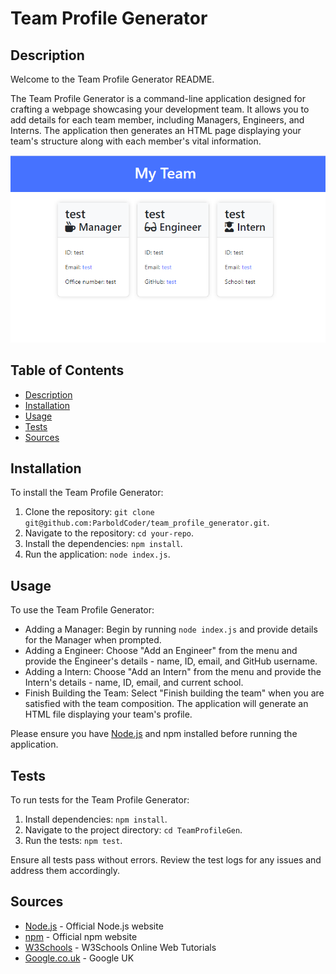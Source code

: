 # Team Profile Generator

## Description

Welcome to the Team Profile Generator README.

The Team Profile Generator is a command-line application designed for crafting a webpage showcasing your development team. It allows you to add details for each team member, including Managers, Engineers, and Interns. The application then generates an HTML page displaying your team's structure along with each member's vital information.

![Application Image](./screenshot/screenshot.png)


## Table of Contents

* [Description](#description)
* [Installation](#installation)
* [Usage](#usage)
* [Tests](#tests)
* [Sources](#sources)

## Installation

To install the Team Profile Generator:

1. Clone the repository: `git clone git@github.com:ParboldCoder/team_profile_generator.git`.
2. Navigate to the repository: `cd your-repo`.
3. Install the dependencies: `npm install`.
4. Run the application: `node index.js`.

## Usage

To use the Team Profile Generator:

* Adding a Manager: Begin by running `node index.js` and provide details for the Manager when prompted.
* Adding a Engineer: Choose "Add an Engineer" from the menu and provide the Engineer's details - name, ID, email, and GitHub username.
* Adding a Intern: Choose "Add an Intern" from the menu and provide the Intern's details - name, ID, email, and current school.
* Finish Building the Team: Select "Finish building the team" when you are satisfied with the team composition. The application will generate an HTML file displaying your team's profile.

Please ensure you have [Node.js](https://nodejs.org/dist/v20.11.1/node-v20.11.1-x64.msi) and npm installed before running the application.

## Tests

To run tests for the Team Profile Generator:

1. Install dependencies: `npm install`.
2. Navigate to the project directory: `cd TeamProfileGen`.
3. Run the tests: `npm test`.

Ensure all tests pass without errors. Review the test logs for any issues and address them accordingly.

## Sources

* [Node.js](https://nodejs.org/dist/v20.11.1/node-v20.11.1-x64.msi) - Official Node.js website
* [npm](https://www.https://www.npmjs.com/package/inquirer) - Official npm website
* [W3Schools](https:/https://www.w3schools.com/nodejs/) - W3Schools Online Web Tutorials
* [Google.co.uk](https://www.google.co.uk/) - Google UK
